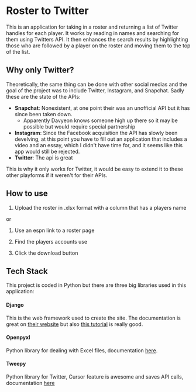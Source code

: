 # Roster to Twitter
This is an application for taking in a roster and returning a list of Twitter handles for each player. It works by
reading in names and searching for them using Twitters API. It then enhances the search results by highlighting those 
who are followed by a player on the roster and moving them to the top of the list. 

## Why only Twitter?
Theoretically, the same thing can be done with other social medias and the goal of the project was to include Twitter, Instagram, 
and Snapchat. Sadly these are the state of the APIs:

* **Snapchat**: Nonexistent, at one point their was an unofficial API but it has since been taken down. 
    * Apparently Davyeon knows someone high up there so it may be possible but would require special partnership
* **Instagram**: Since the Facebook acquisition the API has slowly been develving, at this point you have to fill out an application
that includes a video and an essay, which I didn't have time for, and it seems like this app would still be rejected. 
* **Twitter**: The api is great 

This is why it only works for Twitter, it would be easy to extend it to these other playforms if it weren't for their APIs. 

## How to use

1. Upload the roster in .xlsx format with a column that has a players name

or
1. Use an espn link to a roster page

2. Find the players accounts use
3. Click the download button

## Tech Stack

This project is coded in Python but there are three big libraries used in this application:

#### Django 

This is the web framework used to create the site. The documentation is great on
[their website](https://docs.djangoproject.com/en/2.0/) but also [this tutorial](https://tutorial.djangogirls.org/en/) 
is really good. 

#### Openpyxl

Python library for dealing with Excel files, documentation [here](https://openpyxl.readthedocs.io/en/stable/).

#### Tweepy

Python library for Twitter, Cursor feature is awesome and saves API calls, documentation 
[here](http://tweepy.readthedocs.io/en/v3.5.0/)